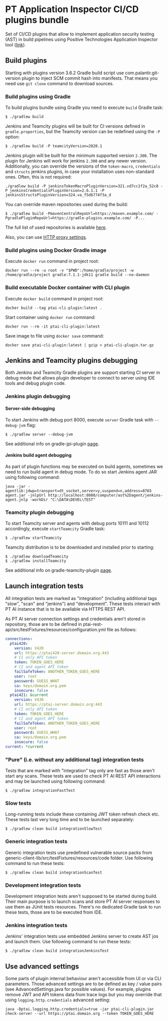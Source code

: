 # PT Application Inspector CI/CD plugins bundle
Set of CI/CD plugins that allow to implement application security testing (AST) in build pipelines using Positive Technologies Application Inspector tool ([link](https://www.ptsecurity.com/ww-en/products/ai/)).
## Build plugins
Starting with plugins version 3.6.2 Gradle build script use com.palantir.git-version plugin to inject SCM commit hash into manifests. That means you need use ```git clone``` command to download sources.  
### Build plugins using Gradle
To build plugins bundle using Gradle you need to execute ```build``` Gradle task:
```
$ ./gradlew build
```
Jenkins and Teamcity plugins will be built for CI versions defined in ```gradle.properties```, but the Teamcity version can be redefined using the ```-P``` option:
```
$ ./gradlew build -P teamcityVersion=2020.1
```
Jenkins plugin will be built for the minimum supported version `2.300`. The plugin for Jenkins will work for
jenkins `2.300` and any newer version. Additionally, you can override the versions of the `token-macro`, `credentials` 
and `structs` jenkins plugins, in case your installation uses non-standard ones. Often, this is not required:
```
./gradlew build -P jenkinsTokenMacroPluginVersion=321.vd7cc1f2a_52c8 -P jenkinsCredentialsPluginVersion=2.6.1.1 -P jenkinsStructsPluginVersion=324.va_f5d6774f3a_d
```

You can override maven repositories used during the build:
```
$ ./gradlew build -PmavenCentralRepoUrl=https://maven.example.com/ -PgradlePluginRepoUrl=https://gradle-plugins.example.com/ -P...
```

The full list of used repositories is available [here](./gradle.properties).

Also, you can use [HTTP proxy settings](https://docs.gradle.org/current/userguide/networking.html#sec:accessing_the_web_via_a_proxy). 

### Build plugins using Docker Gradle image
Execute ```docker run``` command in project root:
```
docker run --rm -u root -v "$PWD":/home/gradle/project -w /home/gradle/project gradle:7.1.1-jdk11 gradle build --no-daemon
```
### Build executable Docker container with CLI plugin
Execute ```docker build``` command in project root:
```
docker build --tag ptai-cli-plugin:latest .
```
Start container using ```docker run``` command:
```
docker run --rm -it ptai-cli-plugin:latest
```
Save image to file using ```docker save``` command:
```
docker save ptai-cli-plugin:latest | gzip > ptai-cli-plugin.tar.gz
```
## Jenkins and Teamcity plugins debugging
Both Jenkins and Teamcity Gradle plugins are support starting CI server in debug mode that allows plugin developer to connect to server using IDE tools and debug plugin code. 
### Jenkins plugin debugging
#### Server-side debugging
To start Jenkins with debug port 8000, execute ```server``` Gradle task with `--debug-jvm` flag:
```
$ ./gradlew server --debug-jvm
```
See additional info on gradle-jpi-plugin [page](https://github.com/jenkinsci/gradle-jpi-plugin).
#### Jenkins build agent debugging
As part of plugin functions may be executed on build agents, sometimes we need to run build agent in debug mode. To do so start Jenkins agent JAR using following command:
```
java -jar -agentlib:jdwp=transport=dt_socket,server=y,suspend=n,address=8765 agent.jar -jnlpUrl http://localhost:8080/computer/ast%2Dagent/jenkins-agent.jnlp -workDir "C:\DATA\DEVEL\TEST"
```
### Teamcity plugin debugging
To start Teamcity server and agents with debug ports 10111 and 10112 accordingly, execute ```startTeamcity``` Gradle task:
```
$ ./gradlew startTeamcity
```
Teamcity distribution is to be downloaded and installed prior to starting:
```
$ ./gradlew downloadTeamcity
$ ./gradlew installTeamcity
```
See additional info on gradle-teamcity-plugin [page](https://github.com/rodm/gradle-teamcity-plugin).
## Launch integration tests
All integration tests are marked as "integration" (including additional tags "slow", "scan" and "jenkins") and "development". These tests interact with PT AI instance that is to be available via HTTPS REST API. 

As PT AI server connection settings and credentials aren't stored in repository, those are to be defined in ptai-rest-api/src/testFixtures/resources/configuration.yml file as follows:
```yaml
connections:
  ptai420:
    version: V420
    url: https://ptai420-server.domain.org:443
    # CI only API token
    token: TOKEN_GOES_HERE
    # CI and agent API token
    failSafeToken: ANOTHER_TOKEN_GOES_HERE
    user: root
    password: GUESS_WHAT
    ca: keys/domain.org.pem
    insecure: false
  ptai421: &current
    version: V430
    url: https://ptai-server.domain.org:443
    # CI only API token
    token: TOKEN_GOES_HERE
    # CI and agent API token
    failSafeToken: ANOTHER_TOKEN_GOES_HERE
    user: root
    password: GUESS_WHAT
    ca: keys/domain.org.pem
    insecure: false
current: *current
```
### "Pure" (i.e. without any additional tag) integration tests
Tests that are marked with "integration" tag only are fast as those aren't start any scans. These tests are used to check PT AI REST API interactions and may be launched using following command:
```
$ ./gradlew integrationFastTest
```
### Slow tests
Long-running tests include these containing JWT token refresh check etc. These tests last very long time and to be launched separately:
```
$ ./gradlew clean build integrationSlowTest
```
### Generic integration tests
Generic integration tests use predefined vulnerable source packs from generic-client-lib/src/testFixtures/resources/code folder. Use following command to run these tests:
```
$ ./gradlew clean build integrationScanTest
```
### Development integration tests
Development integration tests aren't supposed to be started during build. Their main purpose is to launch scans and store PT AI server responses to use them as JUnit tests resources. There's no dedicated Gradle task to run these tests, those are to be executed from IDE.
### Jenkins integration tests
Jenkins' integration tests use embedded Jenkins server to create AST jos and launch them. Use following command to run these tests:
```
$ ./gradlew clean build integrationJenkinsTest
```
## Use advanced settings
Some parts of plugin internal behaviour aren't accessible from UI or via CLI parameters. Those advanced settings are to be defined as key / value pairs (see AdvancedSettings.java for possible values). For example, plugins remove JWT and API tokens data from trace logs but you may override that using `logging.http.credentials` advanced setting:
```
java -Dptai.logging.http.credentials=true -jar ptai-cli-plugin.jar check-server --url https://ptai.domain.org --token TOKEN_GOES_HERE
```
